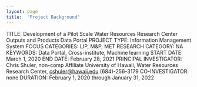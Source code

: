 ```yaml
---
layout: page
title:  "Project Background"
---
```




TITLE: Development of a Pilot Scale Water Resources Research Center Outputs and Products Data Portal
PROJECT TYPE: Information Management System
FOCUS CATEGORIES: LIP, M&P, MET
RESEARCH CATEGORY: NA
KEYWORDS:  Data Portal, Cross-institute, Machine learning
START DATE: March 1, 2020
END DATE: February 28, 2021
PRINCIPAL INVESTIGATOR: Chris Shuler, non-comp Affiliate University of Hawaii, Water Resources Research Center, cshuler@hawaii.edu  (684)-256-3179
CO-INVESTIGATOR: none
DURATION: February 1, 2020 through January 31, 2022